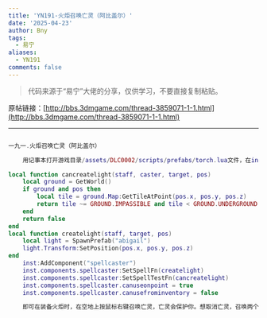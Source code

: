 ```yaml
---
title: 'YN191-火炬召唤亡灵（阿比盖尔）'
date: '2025-04-23'
author: Bny
tags:
  - 易宁
aliases:
  - YN191
comments: false
---
```


> 代码来源于“易宁”大佬的分享，仅供学习，不要直接复制粘贴。

原帖链接：[http://bbs.3dmgame.com/thread-3859071-1-1.html](http://bbs.3dmgame.com/thread-3859071-1-1.html)

---

```lua  

一九一.火炬召唤亡灵（阿比盖尔）	用记事本打开游戏目录/assets/DLC0002/scripts/prefabs/torch.lua文件，在inst:AddComponent("inspectable")的下一行插入以下内容：local function cancreatelight(staff, caster, target, pos)	local ground = GetWorld()	if ground and pos then		local tile = ground.Map:GetTileAtPoint(pos.x, pos.y, pos.z)		return tile ~= GROUND.IMPASSIBLE and tile < GROUND.UNDERGROUND	end	return falseendlocal function createlight(staff, target, pos)	local light = SpawnPrefab("abigail")	light.Transform:SetPosition(pos.x, pos.y, pos.z)end	inst:AddComponent("spellcaster")	inst.components.spellcaster:SetSpellFn(createlight)	inst.components.spellcaster:SetSpellTestFn(cancreatelight)	inst.components.spellcaster.canuseonpoint = true	inst.components.spellcaster.canusefrominventory = false	即可在装备火炬时，在空地上按鼠标右键召唤亡灵，亡灵会保护你。想取消亡灵，召唤两个以上（一个追不上它），对其中一个按ctrl + 鼠标左键，即可取消全部亡灵。不要与“我的小伙伴”一同修改

```  

